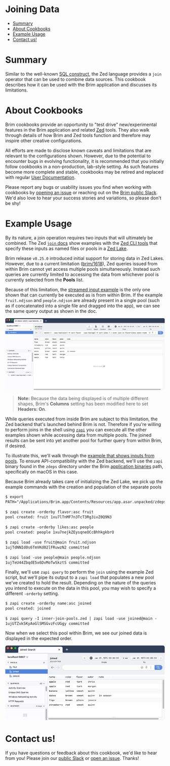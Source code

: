 # Joining Data

- [Summary](#summary)
- [About Cookbooks](#about-cookbooks)
- [Example Usage](#example-usage)
- [Contact us!](#contact-us)

# Summary

Similar to the well-known [SQL construct](https://en.wikipedia.org/wiki/Join_(SQL)),
the Zed language provides a `join` operator that can be used to combine data
sources. This cookbook describes how it can be used with the Brim application
and discusses its limitations.

# About Cookbooks

Brim cookbooks provide an opportunity to "test drive" new/experimental
features in the Brim application and related [Zed](https://github.com/brimdata/zed)
tools. They also walk through details of how Brim and Zed tools function and
therefore may inspire other creative configurations.

All efforts are made to disclose known caveats and limitations that are
relevant to the configurations shown. However, due to the potential to
encounter bugs in evolving functionality, it is recommended that you initially
follow cookbooks in a non-production, lab-style setting. As such features
become more complete and stable, cookbooks may be retired and replaced with
regular [User Documentation](https://github.com/brimdata/brim/wiki#user-documentation).

Please report any bugs or usability issues you find when working with cookbooks
by [opening an issue](https://github.com/brimdata/brim/wiki/Troubleshooting#opening-an-issue)
or reaching out on the [Brim public Slack](https://www.brimdata.io/join-slack/).
We'd also love to hear your success stories and variations, so please don't be
shy!

# Example Usage

By its nature, a join operation requires two inputs that will
ultimately be combined. The Zed [`join` docs](https://github.com/brimdata/zed/tree/main/docs/language/operators#join)
show examples with the [Zed CLI tools](https://github.com/brimdata/zed/blob/main/cmd/zed/README.md)
that specify these inputs as named files or pools in a [Zed Lake](https://github.com/brimdata/zed/blob/main/docs/lake/README.md).

Brim release `v0.25.0` introduced initial support for storing data in Zed Lakes.
However, due to a current limitation ([brim/1618](https://github.com/brimdata/brim/issues/1618)),
Zed queries issued from within Brim cannot yet access multiple pools
simultaneously. Instead such queries are currently limited to accessing the
data from whichever pool is currently selected from the **Pools** list.

Because of this limitation, the [streamed input example](https://github.com/brimdata/zed/tree/main/docs/language/operators#example-5---streamed-input)
is the only one shown that can currently be executed as is from within Brim.
If the example `fruit.ndjson` and `people.ndjson` are already present in a
single pool (such as if concatenated into a single file and dragged into the
app), we can see the same query output as shown in the doc.

![Streamed Join Example](media/Join-Streamed.png)

> **Note:** Because the data being displayed is of multiple different shapes,
> Brim's **Columns** setting has been modified here to set **Headers: On**.

While queries executed from inside Brim are subject to this limitation, the
Zed backend that's launched behind Brim is not. Therefore if you're willing to
perform joins in the shell using [`zapi`](https://github.com/brimdata/zed/blob/main/cmd/zed/README.md#zapi)
you can execute all the other examples shown while accessing data from multiple
pools. The joined results can be sent into yet another pool for further query
from within Brim, if desired.

To illustrate this, we'll walk through the [example that shows inputs from pools](https://github.com/brimdata/zed/tree/main/docs/language/operators#example-4---inputs-from-pools).
To ensure API-compatibility with the Zed backend, we'll use the `zapi` binary
found in the `zdeps` directory under the Brim [application binaries](https://github.com/brimdata/brim/wiki/Filesystem-Paths#application-binaries-v0250)
path, specifically on macOS in this case.

Because Brim already takes care of initializing the Zed Lake, we pick up the
example commands with the creation and population of the separate pools

```
$ export PATH="/Applications/Brim.app/Contents/Resources/app.asar.unpacked/zdeps:$PATH"

$ zapi create -orderby flavor:asc fruit
pool created: fruit 1xu7lTnMF7n3TcT3Rg3ivZ0Q9N3

$ zapi create -orderby likes:asc people
pool created: people 1xu7nejkZEysqneOCcBhhkgkbrO

$ zapi load -use fruit@main fruit.ndjson
1ujTdNNId0s6TmVKd02lFRuwzN2 committed

$ zapi load -use people@main people.ndjson
1ujTeU44ZbqdE5x6DvMoTwSkztS committed
```

Finally, we'll use `zapi query` to perform the `join` using the example Zed
script, but we'll pipe its output to a `zapi load` that populates a new pool
we've created to hold the result. Depending on the nature of the queries you
intend to execute on the data in this pool, you may wish to specify a different
`-orderby` setting.

```
$ zapi create -orderby name:asc joined
pool created: joined

$ zapi query -I inner-join-pools.zed | zapi load -use joined@main -
1ujUTZvk5KyAoGlSMSGvzFcUGgy committed
```

Now when we select this pool within Brim, we see our joined data is
displayed in the expected order.

![Joined data in a pool example](media/Joined-Data-In-Pool.png)

# Contact us!

If you have questions or feedback about this cookbook, we'd like to hear from
you! Please join our [public Slack](https://www.brimdata.io/join-slack/) or
[open an issue](https://github.com/brimdata/brim/wiki/Troubleshooting#opening-an-issue). Thanks!
